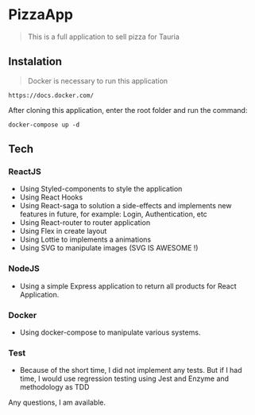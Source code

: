 # PizzaApp
> This is a full application to sell pizza for Tauria


## Instalation

> Docker is necessary to run this application

```https://docs.docker.com/```

After cloning this application, enter the root folder and run the command:

```docker-compose up -d```

## Tech

### ReactJS
* Using Styled-components to style the application
* Using React Hooks
* Using React-saga to solution a side-effects and implements new features in future, for example: Login, Authentication, etc
* Using React-router to router application
* Using Flex in create layout
* Using Lottie to implements a animations
* Using SVG to manipulate images (SVG IS AWESOME !)

### NodeJS
* Using a simple Express application to return all products for React Application.

### Docker
* Using docker-compose to manipulate various systems.

### Test
* Because of the short time, I did not implement any tests. 
But if I had time, I would use regression testing using Jest and Enzyme and methodology as TDD



Any questions, I am available.
